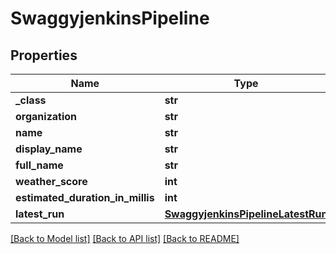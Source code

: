 # SwaggyjenkinsPipeline

## Properties
Name | Type | Description | Notes
------------ | ------------- | ------------- | -------------
**_class** | **str** |  | [optional] 
**organization** | **str** |  | [optional] 
**name** | **str** |  | [optional] 
**display_name** | **str** |  | [optional] 
**full_name** | **str** |  | [optional] 
**weather_score** | **int** |  | [optional] 
**estimated_duration_in_millis** | **int** |  | [optional] 
**latest_run** | [**SwaggyjenkinsPipelineLatestRun**](SwaggyjenkinsPipelineLatestRun.md) |  | [optional] 

[[Back to Model list]](../README.md#documentation-for-models) [[Back to API list]](../README.md#documentation-for-api-endpoints) [[Back to README]](../README.md)


